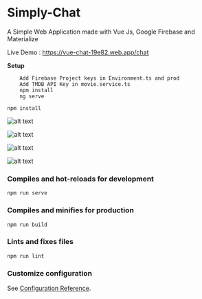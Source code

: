 # Simply-Chat

A Simple Web Application made with Vue Js, Google Firebase and Materialize

Live Demo : https://vue-chat-19e82.web.app/chat

<b>Setup</b>

        Add Firebase Project keys in Environment.ts and prod
        Add TMDB API Key in movie.service.ts
        npm install
        ng serve
```
npm install

```

![alt text](http://www.mediafire.com/convkey/37c4/b50nwd5ta2brnofzg.jpg?size_id=f)

![alt text](http://www.mediafire.com/convkey/e209/7yh717vn3ov6abszg.jpg?size_id=a)

![alt text](http://www.mediafire.com/convkey/cead/2peci8jpb4rhgpdzg.jpg?size_id=a)

![alt text](http://www.mediafire.com/convkey/29f0/e3l3v0cjuh8cvn8zg.jpg?size_id=a)


### Compiles and hot-reloads for development
```
npm run serve
```

### Compiles and minifies for production
```
npm run build
```

### Lints and fixes files
```
npm run lint
```

### Customize configuration
See [Configuration Reference](https://cli.vuejs.org/config/).
